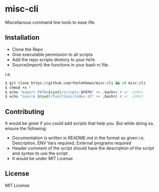 # misc-cli
Miscellanous command line tools to ease life.

## Installation

- Clone the Repo
- Give executable permission to all scripts
- Add the repo scripts diretory to your `PATH`
- Source(import) the functions in your bash rc file.

i.e.

```sh
$ git clone https://github.com/thelehhman/misc-cli && cd misc-cli
$ chmod +x *
$ echo "export PATH=$(pwd)/scripts:$PATH" >> .bashrc # or .zshrc
$ echo "source $(pwd)/functions/index.sh" >> .bashrc # or .zshrc
```

## Contributing

It would be great if you could add scripts that help you. But while doing so, ensure the following:
- Documentation is written in README.md in the format as given i.e. Description, ENV Vars required, External programs required
- Header comment of the script should have the description of the script and syntax to use the script.
- It would be under MIT License

## License
MIT License